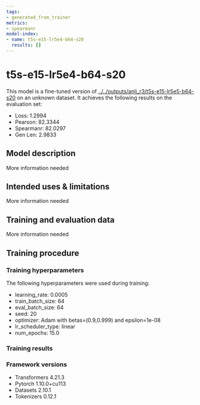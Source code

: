 ```yaml
---
tags:
- generated_from_trainer
metrics:
- spearmanr
model-index:
- name: t5s-e15-lr5e4-b64-s20
  results: []
---
```


<!-- This model card has been generated automatically according to the information the Trainer had access to. You
should probably proofread and complete it, then remove this comment. -->

# t5s-e15-lr5e4-b64-s20

This model is a fine-tuned version of [../../outputs/anli_r3/t5s-e15-lr5e5-b64-s20](https://huggingface.co/../../outputs/anli_r3/t5s-e15-lr5e5-b64-s20) on an unknown dataset.
It achieves the following results on the evaluation set:
- Loss: 1.2994
- Pearson: 82.3344
- Spearmanr: 82.0297
- Gen Len: 2.9833

## Model description

More information needed

## Intended uses & limitations

More information needed

## Training and evaluation data

More information needed

## Training procedure

### Training hyperparameters

The following hyperparameters were used during training:
- learning_rate: 0.0005
- train_batch_size: 64
- eval_batch_size: 64
- seed: 20
- optimizer: Adam with betas=(0.9,0.999) and epsilon=1e-08
- lr_scheduler_type: linear
- num_epochs: 15.0

### Training results



### Framework versions

- Transformers 4.21.3
- Pytorch 1.10.0+cu113
- Datasets 2.10.1
- Tokenizers 0.12.1
